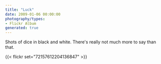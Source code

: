 ```yaml
---
title: "Luck"
date: 2009-01-06 00:00:00
photography/types:
- Flickr Album
generated: true
---
```

Shots of dice in black and white.  There's really not much more to say than that.

{{< flickr set="72157612204136847" >}}
